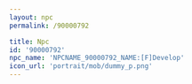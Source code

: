 ```yaml
---
layout: npc
permalink: /90000792

title: Npc
id: '90000792'
npc_name: 'NPCNAME_90000792_NAME:[F]Develop'
icon_url: 'portrait/mob/dummy_p.png'
---
```


